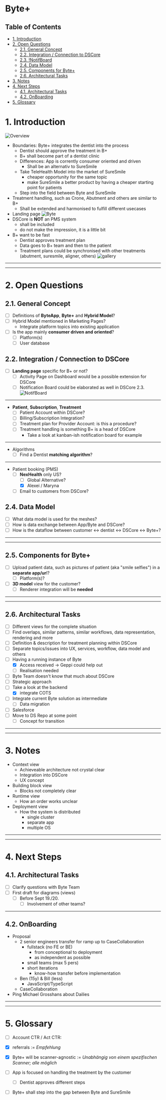 # Byte+ <!-- omit in toc -->
## Table of Contents <!-- omit in toc -->
- [1. Introduction](#1-introduction)
- [2. Open Questions](#2-open-questions)
  - [2.1. General Concept](#21-general-concept)
  - [2.2. Integration / Connection to DSCore](#22-integration--connection-to-dscore)
  - [2.3. !NotifBoard](#23-)
  - [2.4. Data Model](#24-data-model)
  - [2.5. Components for Byte+](#25-components-for-byte)
  - [2.6. Architectural Tasks](#26-architectural-tasks)
- [3. Notes](#3-notes)
- [4. Next Steps](#4-next-steps)
  - [4.1. Architectural Tasks](#41-architectural-tasks)
  - [4.2. OnBoarding](#42-onboarding)
- [5. Glossary](#5-glossary)

# 1. Introduction
![Overview](img/byte+/overview.png)
- Boundaries: Byte+ integrates the dentist into the process
  - Dentist should approve the treatment in B+
  - B+ shall become part of a dentist clinic
  - Differences: App is corrently consumer oriented and driven
    - Shall be an alternativ to SureSmile
  - Take TeleHealth Model into the market of SureSmile
    - cheaper opportunity for the same topic
    - make SureSmile a better product by having a cheaper starting point for patients
  - Step into the field between Byte and SureSmile
- Treatment handling, such as Crone, Abutment and others are similar to B+
  - Shall be extended and harmonised to fulfill different usecases
- Landing page
  ![Byte](img/byte+/Byte-LandingPage.png)
- DSCore is **NOT** an PMS system
  - shall be included
  - do not make the impression, it is a little bit
- B+ want to be fast
  - Dentist approves treatment plan
  - Data goes to B+ team and then to the patient
  - Treatment plans could be synchronised with other treatments (abutment, suresmile, aligner, others)
  ![gallery](img/byte+/media-gallery.png)

---
---
# 2. Open Questions
## 2.1. General Concept
- [ ] Definitions of **ByteApp**, **Byte+** and **Hybrid Model**?
- [ ] Hybrid Model mentioned in Marketing Pages?
  - Integrate platform topics into existing application
- [ ] Is the app mainly **consumer driven and oriented**?
  - [ ] Platform(s)
  - [ ] User database

## 2.2. Integration / Connection to DSCore
- [ ] **Landing page** specific for B+ or not?
  - [ ] Activity Page on Dashboard would be a possible extension for DSCore
  - [ ] Notification Board could be elaborated as well in DSCore
  2.3. ![NotifBoard](img/byte+/Byte-NotificationBoard.png)
---
- **Patient**, **Subscription**, **Treatment**
  - [ ] Patient Account within DSCore?
  - [ ] Billing/Subscription Integration?
  - [ ] Treatment plan for Provider Account: is this a procedure?
  - [ ] Treatment handling is something B+ is a head of DSCore
    - Take a look at kanban-ish notification board for example
---
- Algorithms
  - [ ] Find a Dentist **matching algorithm**? <!-- omit in toc -->
---
- Patient booking (PMS)
  - [ ] **NexHealth** only US?
    - [ ] Global Alternative?
    - [x] Alexei / Maryna
  - [ ] Email to customers from DSCore?

## 2.4. Data Model
- [ ] What data model is used for the meshes?
- [ ] How is data exchange between App/Byte and DSCore?
- [ ] How is the dataflow between customer &harr; dentist &harr; DSCore &harr; Byte+?

---
---
## 2.5. Components for Byte+
- [ ] Upload patient data, such as pictures of patient (aka "smile selfies") in a **separate app/ur**l?
  - [ ] Platform(s)?
- [ ] **3D model** view for the customer?
  - [ ] Renderer integration will be **needed**

---
---
## 2.6. Architectural Tasks
- [ ] Different views for the complete situation
- [ ] Find overlaps, similar patterns, similar workflows, data representation, rendering and more
- [ ] Definition & description for treatment planning within DSCore
- [ ] Separate topics/issues into UX, services, workflow, data model and others
- [ ] Having a running instance of Byte
  - [x] Access received -> Geppi could help out
  - [ ] Realisation needed <!-- TODO: rensem -->
- [ ] Byte Team doesn't know that much about DSCore
- [ ] Strategic approach
- [ ] Take a look at the backend
  - [x] integrate COTS
- [ ] Integrate current Byte solution as intermediate
  - [ ] Data migration
- [ ] Salesforce <!-- TODO: rensem -->
- [ ] Move to DS Repo at some point
  - [ ] Concept for transition <!-- TODO: rensem -->

---
---
# 3. Notes
- Context view
  - Achieveable architecture not crystal clear
  - Integration into DSCore
  - UX concept
- Building block view
  - Blocks not completely clear
- Runtime view
  - How an order works unclear
- Deployment view
  - How the system is distributed
    - single cluster
    - separate app
    - multiple OS

---
---
# 4. Next Steps
## 4.1. Architectural Tasks
- [ ] Clarify questions with Byte Team <!-- TODO: rensem -->
- [ ] First draft for diagrams (views)
  - [ ] Before Sept 19./20. <!-- TODO: rensem -->
    - [ ] Involvement of other teams?

---
## 4.2. OnBoarding
- Proposal
  - 2 senior engineers transfer for ramp up to CaseCollaboration
    - fullstack (no FE or BE)
      - from conceptional to deployment
      - as independent as possible
    - small teams (max 5 pers)
    - short iterations
      - know-how transfer before implementation
  - Ben (15y) & Bill (less)
    - JavaScript/TypeScript
  - CaseCollaboration
- Ping Michael Grosshans about Dailies <!-- TODO: rensem -->

---
---
# 5. Glossary
- [ ] Account CTR / Act CTR: <!-- TODO: rensem -->
- [x] referrals := *Empfehlung*
- [x] Byte+ will be scanner-agnostic := *Unabhängig von einem spezifischen Scanner; alle möglich*
- [ ] App is focused on handling the treatment by the customer
  - [ ] Dentist approves different steps
- [ ] Byte+ shall step into the gap between Byte and SureSmile
  